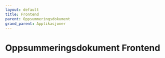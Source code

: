 ```yaml
---
layout: default
title: Frontend
parent: Oppsummeringsdokument
grand_parent: Applikasjoner
---
```


# Oppsummeringsdokument Frontend
